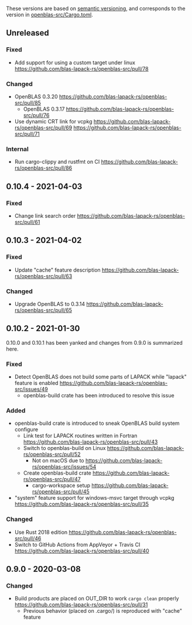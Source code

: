 These versions are based on [semantic versioning][semver], and corresponds to the version in [openblas-src/Cargo.toml](openblas-src/Cargo.toml).

[semver]: https://semver.org/

Unreleased
-----------

### Fixed
- Add support for using a custom target under linux https://github.com/blas-lapack-rs/openblas-src/pull/78

### Changed
- OpenBLAS 0.3.20 https://github.com/blas-lapack-rs/openblas-src/pull/85
  - OpenBLAS 0.3.17 https://github.com/blas-lapack-rs/openblas-src/pull/76
- Use dynamic CRT link for vcpkg https://github.com/blas-lapack-rs/openblas-src/pull/69 https://github.com/blas-lapack-rs/openblas-src/pull/71

### Internal
- Run cargo-clippy and rustfmt on CI https://github.com/blas-lapack-rs/openblas-src/pull/86

0.10.4 - 2021-04-03
--------------------

### Fixed
- Change link search order https://github.com/blas-lapack-rs/openblas-src/pull/61

0.10.3 - 2021-04-02
-------------------

### Fixed
- Update "cache" feature description https://github.com/blas-lapack-rs/openblas-src/pull/63

### Changed
- Upgrade OpenBLAS to 0.3.14  https://github.com/blas-lapack-rs/openblas-src/pull/65

0.10.2 - 2021-01-30
--------------------

0.10.0 and 0.10.1 has been yanked and changes from 0.9.0 is summarized here.

### Fixed
- Detect OpenBLAS does not build some parts of LAPACK while "lapack" feature is enabled https://github.com/blas-lapack-rs/openblas-src/issues/49
  - openblas-build crate has been introduced to resolve this issue

### Added
- openblas-build crate is introduced to sneak OpenBLAS build system configure
  - Link test for LAPACK routines written in Fortran https://github.com/blas-lapack-rs/openblas-src/pull/43
  - Switch to openblas-build on Linux https://github.com/blas-lapack-rs/openblas-src/pull/52
    - Not on macOS due to https://github.com/blas-lapack-rs/openblas-src/issues/54
  - Create openblas-build crate https://github.com/blas-lapack-rs/openblas-src/pull/47
    - cargo-workspace setup https://github.com/blas-lapack-rs/openblas-src/pull/45
- "system" feature support for windows-msvc target through vcpkg https://github.com/blas-lapack-rs/openblas-src/pull/35

### Changed
- Use Rust 2018 edition https://github.com/blas-lapack-rs/openblas-src/pull/46
- Switch to GitHub Actions from AppVeyor + Travis CI https://github.com/blas-lapack-rs/openblas-src/pull/40

0.9.0 - 2020-03-08
--------------------

### Changed
- Build products are placed on OUT_DIR to work `cargo clean` properly https://github.com/blas-lapack-rs/openblas-src/pull/31
  - Previous behavior (placed on .cargo/) is reproduced with "cache" feature
